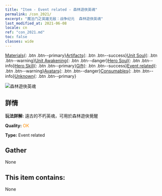 ```yaml
---
title: "Item - Event related - 森林遊俠英魂"
permalink: /con_2021/
excerpt: "魔法门之英雄无敌：战争纪元  森林遊俠英魂"
last_modified_at: 2021-06-08
locale: cn
ref: "con_2021.md"
toc: false
classes: wide
---
```

 [Materials](/ItemsCN/){: .btn .btn--primary}[Artifacts](/ItemsCN/Artifacts/){: .btn .btn--success}[Unit Soul](/ItemsCN/UnitSoul/){: .btn .btn--warning}[Unit Awakening](/ItemsCN/UnitAwakening/){: .btn .btn--danger}[Hero Soul](/ItemsCN/HeroSoul/){: .btn .btn--info}[Hero Skill](/ItemsCN/HeroSkill/){: .btn .btn--primary}[Gift](/ItemsCN/Gift/){: .btn .btn--success}[Event related](/ItemsCN/Events/){: .btn .btn--warning}[Avatars](/ItemsCN/Avatars/){: .btn .btn--danger}[Consumables](/ItemsCN/Consumables/){: .btn .btn--info}[Unknown](/ItemsCN/Unknown/){: .btn .btn--primary}

 ![森林遊俠英魂](/images/t/juexing_203.png)

## 詳情
 **玩法詳解:** 遠古的不朽英魂，可用於森林遊俠覺醒

 **Quality:** <span style="color: #FF8C00">OK</span>

 **Type:** Event related

## Gather

  None

## This item contains:

  None

